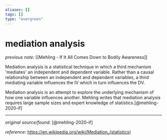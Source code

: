 ```yaml
---
aliases: []
tags: []
type: "evergreen"
---
```


# mediation analysis

_previous note:_ [[Mehling - If It All Comes Down to Bodily Awareness]]

Mediation analysis is a statistical technique in which a third mechanism 'mediates' an independent and dependent variable. Rather than a causal relationship between an independent and dependent variables, a third mediating variable influences the IV which in turn influences the DV. 

Mediation analysis is an attempt to explore the underlying mechanism of how one variable influences another. Mehling writes that mediation analysis requires large sample sizes and expert knowledge of statistics.[@mehling-2020-if]

---

_original source/found:_ [@mehling-2020-if]

_reference:_ <https://en.wikipedia.org/wiki/Mediation_(statistics)>



